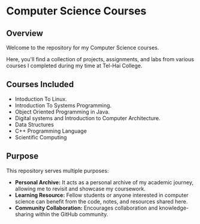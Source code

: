 # Computer Science Courses

## Overview
Welcome to the repository for my Computer Science courses. 

Here, you'll find a collection of projects, assignments, and labs from various courses I completed during my time at Tel-Hai College.

## Courses Included
- Intoduction To Linux.
- Introduction To Systems Programming.
- Object Oriented Programming in Java.
- Digital systems and Introduction to Computer Architecture.
- Data Structures
- C++ Programming Language
- Scientific Computing


## Purpose
This repository serves multiple purposes:
- **Personal Archive:** It acts as a personal archive of my academic journey, allowing me to revisit and showcase my coursework.
- **Learning Resource:** Fellow students or anyone interested in computer science can benefit from the code, notes, and resources shared here.
- **Community Collaboration:** Encourages collaboration and knowledge-sharing within the GitHub community.
